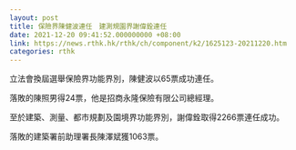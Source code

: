 ```yaml
---
layout: post
title: 保險界陳健波連任　建測規園界謝偉銓連任
date: 2021-12-20 09:41:52.000000000 +08:00
link: https://news.rthk.hk/rthk/ch/component/k2/1625123-20211220.htm
categories: rthk
---
```


立法會換屆選舉保險界功能界別，陳健波以65票成功連任。

落敗的陳照男得24票，他是招商永隆保險有限公司總經理。

至於建築、測量、都市規劃及園境界功能界別，謝偉銓取得2266票連任成功。

落敗的建築署前助理署長陳澤斌獲1063票。
